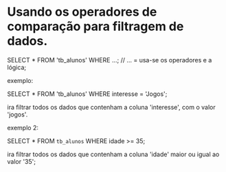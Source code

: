 # Usando os operadores de comparação para filtragem de dados.

SELECT * FROM 'tb_alunos' WHERE ...; // ... = usa-se os operadores e a lógica;

exemplo:

SELECT * FROM 'tb_alunos' WHERE interesse = 'Jogos';

ira filtrar todos os dados que contenham a coluna 'interesse', com o valor 'jogos'.


exemplo 2:

SELECT * FROM `tb_alunos` WHERE idade >= 35;

ira filtrar todos os dados que contenham a coluna 'idade' maior ou igual ao valor '35';